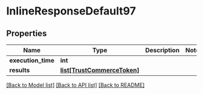 # InlineResponseDefault97

## Properties
Name | Type | Description | Notes
------------ | ------------- | ------------- | -------------
**execution_time** | **int** |  | 
**results** | [**list[TrustCommerceToken]**](TrustCommerceToken.md) |  | 

[[Back to Model list]](../README.md#documentation-for-models) [[Back to API list]](../README.md#documentation-for-api-endpoints) [[Back to README]](../README.md)

